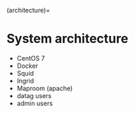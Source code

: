 (architecture)=
# System architecture
* CentOS 7
* Docker
* Squid
* Ingrid
* Maproom (apache)
* datag users
* admin users
